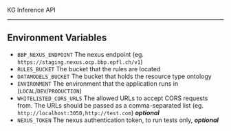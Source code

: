KG Inference API
***********************

## Environment Variables

- `BBP_NEXUS_ENDPOINT` The nexus endpoint (eg. `https://staging.nexus.ocp.bbp.epfl.ch/v1`)
- `RULES_BUCKET` The bucket that the rules are located
- `DATAMODELS_BUCKET` The bucket that holds the resource type ontology
- `ENVIRONMENT` The environment that the application runs in (`LOCAL`/`DEV`/`PRODUCTION`)
- `WHITELISTED_CORS_URLS` The allowed URLs to accept CORS requests from. The URLs should be passed as a comma-separated list (eg. `http://localhost:3050,http://test.com`) ***optional***
- `NEXUS_TOKEN` The nexus authentication token, to run tests only, ***optional***
